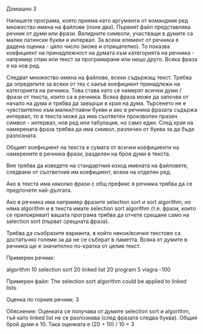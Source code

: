 Домашно 3

Напишете програма, която приема като аргументи от командния ред множество имена на файлове (поне два). Първият файл представлява речник от думи или фрази. Валидните символи, участващи в думите са малки латински букви и интервал. За всеки елемент от речника е дадена оценка - цяло число (може и отрицателно). То показва коефициент на принадлежност на думата към категорията на речника - например спам или текст за програмиране или нещо друго. Всяка фраза е на нов ред.

Следват множество имена на файлове, всеки съдържащ текст. Трябва да определите за всеки от тях с какъв коефициент принадлежи на категорията на речника. Това става като се намерят всички думи / фрази от текста, които са в речника. Всяка фраза може да започва от начало на дума и трябва да завърши в края на дума. Търсенето не е чувствително към малки/главни букви и ако в речника фразата съдържа интервал, то в текста може да има съответен произволен празен символ - интервал, нов ред или табулация,  но само един. След края на намерената фраза трябва да има символ, различен от буква за да бъде разпозната.

Общият коефициент на текста е сумата от всички коефициенти на намерените в речника фрази, разделен на броя думи в текста.

Вие трябва да изведете на стандартния изход имената на файловете, следвани от съответния им коефициент, всеки на отделен ред.

Ако в текста има няколко фрази с общ префикс в речника трябва да се предпочете най-дългата. 

Ако в речника има например фразите selection sort и sort algorithm, но няма algorithm и в текста имате selection sort algorithm (т.е. фрази, които се припокриват) вашата програма трябва да отчете срещане само на selection sort (първат срещната фраза).

Трябва да съобразите варианта, в който някои/всички текстове са достатъчно големи за да не се съберат в паметта. Всяка от думите в речника ще е значително по-кратка от целия текст. 


Примерен речник:

algorithm          10
selection sort    20
linked list           20
program            5
viagra                -100

Примерен файл:
The selection sort algorithm could be applied to linked lists.

Оценка по горния речник:
3

Обяснение:
Оценката се получава от думите selection sort и algorithm, тъй като linked list не се разпознава (след фразата следва буква). Общия брой думи е 10. Така оценката е (20 + 10) / 10 = 3